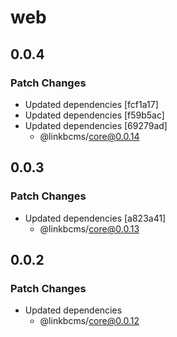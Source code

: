 # web

## 0.0.4

### Patch Changes

- Updated dependencies [fcf1a17]
- Updated dependencies [f59b5ac]
- Updated dependencies [69279ad]
  - @linkbcms/core@0.0.14

## 0.0.3

### Patch Changes

- Updated dependencies [a823a41]
  - @linkbcms/core@0.0.13

## 0.0.2

### Patch Changes

- Updated dependencies
  - @linkbcms/core@0.0.12
